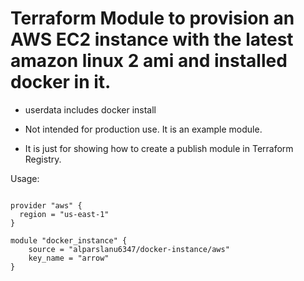 # Terraform Module to provision an AWS EC2 instance with the latest amazon linux 2 ami and installed docker in it.
- userdata includes docker install
- Not intended for production use. It is an example module.

- It is just for showing how to create a publish module in Terraform Registry.

Usage:

```hcl

provider "aws" {
  region = "us-east-1"
}

module "docker_instance" {
    source = "alparslanu6347/docker-instance/aws"
    key_name = "arrow"
}
```